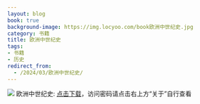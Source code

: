 ```yaml
---
layout: blog
book: true
background-image: https://img.locyoo.com/book欧洲中世纪史.jpg
category: 书籍
title: 欧洲中世纪史
tags:
- 书籍
- 历史
redirect_from:
  - /2024/03/欧洲中世纪史/
---
```

![](https://img.locyoo.com/book欧洲中世纪史.jpg)
欧洲中世纪史: <a name = "ref1" href="https://url18.ctfile.com/f/50983618-1269466360-e66b99?p=3619">点击下载</a>，访问密码请点击右上方“关于”自行查看